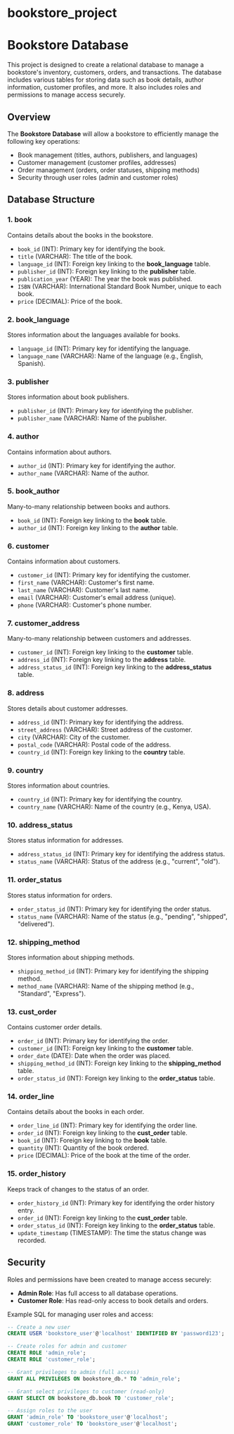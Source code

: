 # bookstore_project
# Bookstore Database

This project is designed to create a relational database to manage a bookstore's inventory, customers, orders, and transactions. The database includes various tables for storing data such as book details, author information, customer profiles, and more. It also includes roles and permissions to manage access securely.

## Overview

The **Bookstore Database** will allow a bookstore to efficiently manage the following key operations:
- Book management (titles, authors, publishers, and languages)
- Customer management (customer profiles, addresses)
- Order management (orders, order statuses, shipping methods)
- Security through user roles (admin and customer roles)

## Database Structure

### 1. **book**
Contains details about the books in the bookstore.

- `book_id` (INT): Primary key for identifying the book.
- `title` (VARCHAR): The title of the book.
- `language_id` (INT): Foreign key linking to the **book_language** table.
- `publisher_id` (INT): Foreign key linking to the **publisher** table.
- `publication_year` (YEAR): The year the book was published.
- `ISBN` (VARCHAR): International Standard Book Number, unique to each book.
- `price` (DECIMAL): Price of the book.

### 2. **book_language**
Stores information about the languages available for books.

- `language_id` (INT): Primary key for identifying the language.
- `language_name` (VARCHAR): Name of the language (e.g., English, Spanish).

### 3. **publisher**
Stores information about book publishers.

- `publisher_id` (INT): Primary key for identifying the publisher.
- `publisher_name` (VARCHAR): Name of the publisher.

### 4. **author**
Contains information about authors.

- `author_id` (INT): Primary key for identifying the author.
- `author_name` (VARCHAR): Name of the author.

### 5. **book_author**
Many-to-many relationship between books and authors.

- `book_id` (INT): Foreign key linking to the **book** table.
- `author_id` (INT): Foreign key linking to the **author** table.

### 6. **customer**
Contains information about customers.

- `customer_id` (INT): Primary key for identifying the customer.
- `first_name` (VARCHAR): Customer's first name.
- `last_name` (VARCHAR): Customer's last name.
- `email` (VARCHAR): Customer's email address (unique).
- `phone` (VARCHAR): Customer's phone number.

### 7. **customer_address**
Many-to-many relationship between customers and addresses.

- `customer_id` (INT): Foreign key linking to the **customer** table.
- `address_id` (INT): Foreign key linking to the **address** table.
- `address_status_id` (INT): Foreign key linking to the **address_status** table.

### 8. **address**
Stores details about customer addresses.

- `address_id` (INT): Primary key for identifying the address.
- `street_address` (VARCHAR): Street address of the customer.
- `city` (VARCHAR): City of the customer.
- `postal_code` (VARCHAR): Postal code of the address.
- `country_id` (INT): Foreign key linking to the **country** table.

### 9. **country**
Stores information about countries.

- `country_id` (INT): Primary key for identifying the country.
- `country_name` (VARCHAR): Name of the country (e.g., Kenya, USA).

### 10. **address_status**
Stores status information for addresses.

- `address_status_id` (INT): Primary key for identifying the address status.
- `status_name` (VARCHAR): Status of the address (e.g., "current", "old").

### 11. **order_status**
Stores status information for orders.

- `order_status_id` (INT): Primary key for identifying the order status.
- `status_name` (VARCHAR): Name of the status (e.g., "pending", "shipped", "delivered").

### 12. **shipping_method**
Stores information about shipping methods.

- `shipping_method_id` (INT): Primary key for identifying the shipping method.
- `method_name` (VARCHAR): Name of the shipping method (e.g., "Standard", "Express").

### 13. **cust_order**
Contains customer order details.

- `order_id` (INT): Primary key for identifying the order.
- `customer_id` (INT): Foreign key linking to the **customer** table.
- `order_date` (DATE): Date when the order was placed.
- `shipping_method_id` (INT): Foreign key linking to the **shipping_method** table.
- `order_status_id` (INT): Foreign key linking to the **order_status** table.

### 14. **order_line**
Contains details about the books in each order.

- `order_line_id` (INT): Primary key for identifying the order line.
- `order_id` (INT): Foreign key linking to the **cust_order** table.
- `book_id` (INT): Foreign key linking to the **book** table.
- `quantity` (INT): Quantity of the book ordered.
- `price` (DECIMAL): Price of the book at the time of the order.

### 15. **order_history**
Keeps track of changes to the status of an order.

- `order_history_id` (INT): Primary key for identifying the order history entry.
- `order_id` (INT): Foreign key linking to the **cust_order** table.
- `order_status_id` (INT): Foreign key linking to the **order_status** table.
- `update_timestamp` (TIMESTAMP): The time the status change was recorded.

## Security

Roles and permissions have been created to manage access securely:
- **Admin Role**: Has full access to all database operations.
- **Customer Role**: Has read-only access to book details and orders.

Example SQL for managing user roles and access:

```sql
-- Create a new user
CREATE USER 'bookstore_user'@'localhost' IDENTIFIED BY 'password123';

-- Create roles for admin and customer
CREATE ROLE 'admin_role';
CREATE ROLE 'customer_role';

-- Grant privileges to admin (full access)
GRANT ALL PRIVILEGES ON bookstore_db.* TO 'admin_role';

-- Grant select privileges to customer (read-only)
GRANT SELECT ON bookstore_db.book TO 'customer_role';

-- Assign roles to the user
GRANT 'admin_role' TO 'bookstore_user'@'localhost';
GRANT 'customer_role' TO 'bookstore_user'@'localhost';
